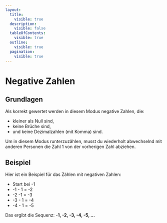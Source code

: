 ```yaml
---
layout:
  title:
    visible: true
  description:
    visible: false
  tableOfContents:
    visible: true
  outline:
    visible: true
  pagination:
    visible: true
---
```


# Negative Zahlen

## Grundlagen

Als korrekt gewertet werden in diesem Modus negative Zahlen, die:

- kleiner als Null sind,
- keine Brüche sind,
- und keine Dezimalzahlen (mit Komma) sind.

Um in diesem Modus runterzuzählen, musst du wiederholt abwechselnd mit anderen Personen die Zahl 1 von der vorherigen Zahl abziehen.

## Beispiel

Hier ist ein Beispiel für das Zählen mit negativen Zahlen:

- Start bei -1
- -1 - 1 = -2
- -2 -1 = -3
- -3 - 1 = -4
- -4 - 1 = -5

Das ergibt die Sequenz: -**1, -2, -3, -4, -5, …**
